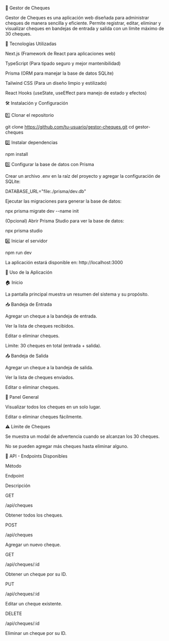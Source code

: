 📌 Gestor de Cheques

Gestor de Cheques es una aplicación web diseñada para administrar cheques de manera sencilla y eficiente. Permite registrar, editar, eliminar y visualizar cheques en bandejas de entrada y salida con un límite máximo de 30 cheques.

🚀 Tecnologías Utilizadas

Next.js (Framework de React para aplicaciones web)

TypeScript (Para tipado seguro y mejor mantenibilidad)

Prisma (ORM para manejar la base de datos SQLite)

Tailwind CSS (Para un diseño limpio y estilizado)

React Hooks (useState, useEffect para manejo de estado y efectos)

🛠️ Instalación y Configuración

1️⃣ Clonar el repositorio

  git clone https://github.com/tu-usuario/gestor-cheques.git
  cd gestor-cheques

2️⃣ Instalar dependencias

  npm install

3️⃣ Configurar la base de datos con Prisma

Crear un archivo .env en la raíz del proyecto y agregar la configuración de SQLite:

DATABASE_URL="file:./prisma/dev.db"

Ejecutar las migraciones para generar la base de datos:

  npx prisma migrate dev --name init

(Opcional) Abrir Prisma Studio para ver la base de datos:

  npx prisma studio

4️⃣ Iniciar el servidor

  npm run dev

La aplicación estará disponible en: http://localhost:3000

📌 Uso de la Aplicación

🏠 Inicio

La pantalla principal muestra un resumen del sistema y su propósito.

📥 Bandeja de Entrada

Agregar un cheque a la bandeja de entrada.

Ver la lista de cheques recibidos.

Editar o eliminar cheques.

Límite: 30 cheques en total (entrada + salida).

📤 Bandeja de Salida

Agregar un cheque a la bandeja de salida.

Ver la lista de cheques enviados.

Editar o eliminar cheques.

📑 Panel General

Visualizar todos los cheques en un solo lugar.

Editar o eliminar cheques fácilmente.

⚠️ Límite de Cheques

Se muestra un modal de advertencia cuando se alcanzan los 30 cheques.

No se pueden agregar más cheques hasta eliminar alguno.

📡 API - Endpoints Disponibles

Método

Endpoint

Descripción

GET

/api/cheques

Obtener todos los cheques.

POST

/api/cheques

Agregar un nuevo cheque.

GET

/api/cheques/:id

Obtener un cheque por su ID.

PUT

/api/cheques/:id

Editar un cheque existente.

DELETE

/api/cheques/:id

Eliminar un cheque por su ID.


